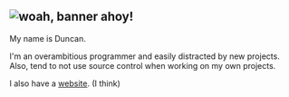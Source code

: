 ![woah, banner ahoy!](banner.gif)
 ---
My name is Duncan.

I'm an overambitious programmer and easily distracted by new projects.
Also, tend to not use source control when working on my own projects. 

I also have a [website](https://duncy.nz/). (I think) 



